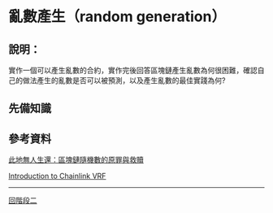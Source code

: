 # 亂數產生（random generation）

## 說明：
實作一個可以產生亂數的合約，實作完後回答區塊鏈產生亂數為何很困難，確認自己的做法產生的亂數是否可以被預測，以及產生亂數的最佳實踐為何?

## 先備知識

## 參考資料
[此地無人生還：區塊鏈隨機數的原罪與救贖](https://kknews.cc/zh-tw/tech/q6x83qy.html)

[Introduction to Chainlink VRF](https://docs.chain.link/docs/chainlink-vrf/)

---
[回階段二](./README.md)